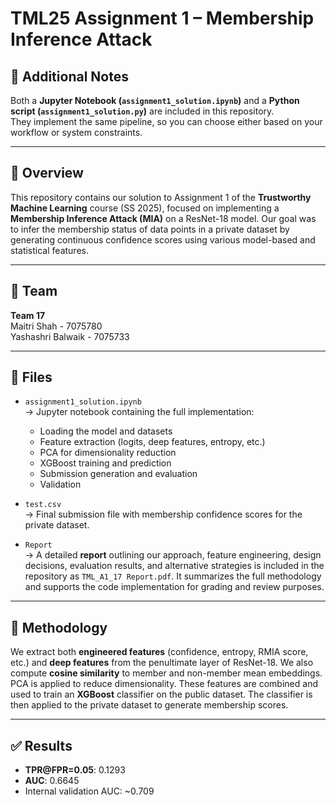 # TML25 Assignment 1 – Membership Inference Attack

## 📌 Additional Notes

Both a **Jupyter Notebook (`assignment1_solution.ipynb`)** and a **Python script (`assignment1_solution.py`)** are included in this repository.  
They implement the same pipeline, so you can choose either based on your workflow or system constraints.

---

## 📌 Overview

This repository contains our solution to Assignment 1 of the **Trustworthy Machine Learning** course (SS 2025), focused on implementing a **Membership Inference Attack (MIA)** on a ResNet-18 model. Our goal was to infer the membership status of data points in a private dataset by generating continuous confidence scores using various model-based and statistical features.

---

## 👥 Team

**Team 17**  
Maitri Shah - 7075780         
Yashashri Balwaik - 7075733

---

## 🧪 Files

- `assignment1_solution.ipynb`  
  → Jupyter notebook containing the full implementation:
  - Loading the model and datasets
  - Feature extraction (logits, deep features, entropy, etc.)
  - PCA for dimensionality reduction
  - XGBoost training and prediction
  - Submission generation and evaluation
  - Validation

- `test.csv`  
  → Final submission file with membership confidence scores for the private dataset.

- `Report`      
  → A detailed **report** outlining our approach, feature engineering, design decisions, evaluation results, and alternative strategies is included in the repository as `TML_A1_17 Report.pdf`. It summarizes the full methodology and supports the code implementation for grading and review purposes.

---

## 🧠 Methodology

We extract both **engineered features** (confidence, entropy, RMIA score, etc.) and **deep features** from the penultimate layer of ResNet-18. We also compute **cosine similarity** to member and non-member mean embeddings. PCA is applied to reduce dimensionality. These features are combined and used to train an **XGBoost** classifier on the public dataset. The classifier is then applied to the private dataset to generate membership scores.

---

## ✅ Results

- **TPR@FPR=0.05**: 0.1293  
- **AUC**: 0.6645  
- Internal validation AUC: ~0.709


